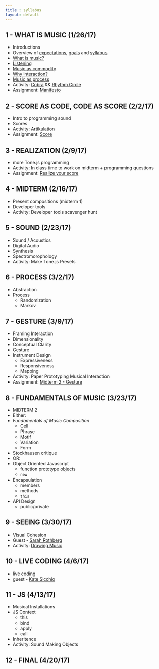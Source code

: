 ```yaml
---
title : syllabus
layout: default
---
```


## 1 - WHAT IS MUSIC (1/26/17)

* Introductions
* Overview of [expectations]({{site.baseurl}}/expectations), [goals]({{site.baseurl}}/goals) and [syllabus]({{site.baseurl}}/syllabus)
* [What is music?]({{site.baseurl}}/module/what_is_music)
* [Listening]({{site.baseurl}}/module/listening)
* [Music as commodity]({{site.baseurl}}/module/commodity)
* [Why interaction?]({{site.baseurl}}/module/why_interaction)
* [Music as process]({{site.baseurl}}/module/process_music)
* Activity: [Cobra]({{site.baseurl}}/activity/cobra) && [Rhythm Circle]({{site.baseurl}}/activity/rhythm_circle)
* Assignment: [Manifesto]({{site.baseurl}}/assignment/manifesto)


## 2 - SCORE AS CODE, CODE AS SCORE (2/2/17)

* Intro to programming sound
* Scores
* Activity: [Artikulation]({{site.baseurl}}/activity/artikulation)
* Assignment: [Score]({{site.baseurl}}/assignment/score)

## 3 - REALIZATION (2/9/17)

* more Tone.js programming
* Activity: In class time to work on midterm + programming questions
* Assignment: [Realize your score]({{site.baseurl}}/assignment/midterm_1)

## 4 - MIDTERM (2/16/17)

* Present compositions (midterm 1)
* Developer tools
* Activity: Developer tools scavenger hunt

## 5 - SOUND (2/23/17)

* Sound / Acoustics
* Digital Audio
* Synthesis
* Spectromorophology
* Activity: Make Tone.js Presets

## 6 - PROCESS (3/2/17)

* Abstraction
* Process
	* Randomization
	* Markov

## 7 - GESTURE (3/9/17)

* Framing Interaction
* Dimensionality
* Conceptual Clarity
* Gesture
* Instrument Design
	* Expressiveness
	* Responsiveness
	* Mapping
* Activity: Paper Prototyping Musical Interaction
* Assignment: [Midterm 2 - Gesture]({{site.baseurl}}/assignment/midterm_2)

## 8 - FUNDAMENTALS OF MUSIC (3/23/17)

* MIDTERM 2
* Either:
* _Fundamentals of Music Composition_
	* Cell
	* Phrase
	* Motif
	* Variation
	* Form
* Stockhausen critique
* OR:
* Object Oriented Javascript
	* function prototype objects
	* `new`
* Encapsulation
	* members
	* methods
	* `this`
* API Design
	* public/private

## 9 - SEEING (3/30/17)

* Visual Cohesion
* Guest - [Sarah Rothberg](http://sarahrothberg.com/)
* Activity: [Drawing Music]({{site.baseurl}}/activity/drawing_music)

## 10 - LIVE CODING (4/6/17)

* live coding
* guest - [Kate Sicchio](http://blog.sicchio.com/)	

## 11 - JS (4/13/17)

* Musical Installations
* JS Context
	* this
	* bind
	* apply
	* call
* Inheritence
* Activity: Sound Making Objects

## 12 - FINAL (4/20/17)

